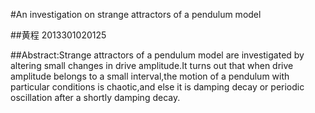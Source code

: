 #An investigation on strange attractors of a pendulum model

##黄程  2013301020125

##Abstract:Strange attractors of a pendulum model are investigated by altering small changes in drive amplitude.It turns out that 
when drive amplitude belongs to a small interval,the motion of a pendulum with particular conditions is chaotic,and else it is damping decay or periodic oscillation after a shortly damping decay.
